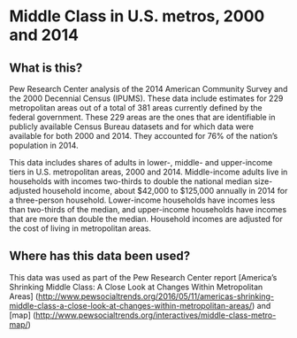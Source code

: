 
# Middle Class in U.S. metros, 2000 and 2014 
## What is this?
Pew Research Center analysis of the 2014 American Community Survey and the 2000 Decennial Census (IPUMS).  These data include estimates for 229 metropolitan areas out of a total of 381 areas currently defined by the federal government. These 229 areas are the ones that are identifiable in publicly available Census Bureau datasets and for which data were available for both 2000 and 2014. They accounted for 76% of the nation’s population in 2014.

This data includes shares of adults in lower-, middle- and upper-income tiers in U.S. metropolitan areas, 2000 and 2014. Middle-income adults live in households with incomes two-thirds to double the national median size-adjusted household income, about $42,000 to $125,000 annually in 2014 for a three-person household. Lower-income households have incomes less than two-thirds of the median, and upper-income households have incomes that are more than double the median. Household incomes are adjusted for the cost of living in metropolitan areas. 

## Where has this data been used?
This data was used as part of the Pew Research Center report [America’s Shrinking Middle Class: A Close Look at Changes Within Metropolitan Areas] (http://www.pewsocialtrends.org/2016/05/11/americas-shrinking-middle-class-a-close-look-at-changes-within-metropolitan-areas/) and [map] (http://www.pewsocialtrends.org/interactives/middle-class-metro-map/)
